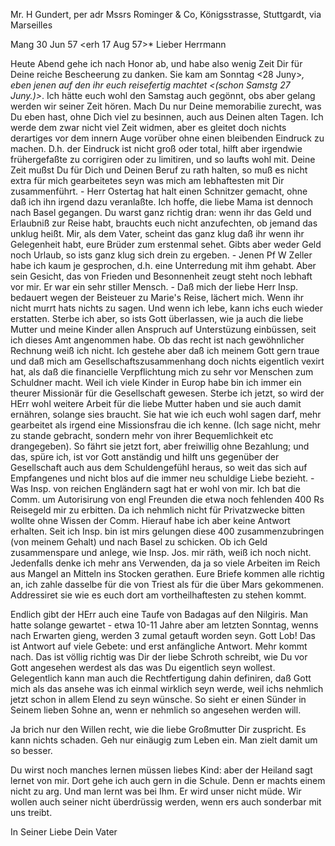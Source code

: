 Mr. H Gundert, per adr Mssrs Rominger & Co, Königsstrasse, Stuttgardt, via Marseilles

 Mang 30 Jun 57
 <erh 17 Aug 57>*
Lieber Herrmann

Heute Abend gehe ich nach Honor ab, und habe also wenig Zeit Dir für Deine reiche Bescheerung zu danken. Sie kam am Sonntag <28 Juny>*, eben jenen auf den ihr euch reisefertig machtet <(schon Samstg 27 Juny.)>*. Ich hätte euch wohl den Samstag auch gegönnt, obs aber gelang werden wir seiner Zeit hören. Mach Du nur Deine memorabilie zurecht, was Du eben hast, ohne Dich viel zu besinnen, auch aus Deinen alten Tagen. Ich werde dem zwar nicht viel Zeit widmen, aber es gleitet doch nichts derartiges vor dem innern Auge vorüber ohne einen bleibenden Eindruck zu machen. D.h. der Eindruck ist nicht groß oder total, hilft aber irgendwie frühergefaßte zu corrigiren oder zu limitiren, und so laufts wohl mit. Deine Zeit mußst Du für Dich und Deinen Beruf zu rath halten, so muß es nicht extra für mich gearbeitetes seyn was mich am lebhaftesten mit Dir zusammenführt. - Herr Ostertag hat halt einen Schnitzer gemacht, ohne daß ich ihn irgend dazu veranlaßte. Ich hoffe, die liebe Mama ist dennoch nach Basel gegangen. Du warst ganz richtig dran: wenn ihr das Geld und Erlaubniß zur Reise habt, brauchts euch nicht anzufechten, ob jemand das unklug heißt. Mir, als dem Vater, scheint das ganz klug daß ihr wenn ihr Gelegenheit habt, eure Brüder zum erstenmal sehet. Gibts aber weder Geld noch Urlaub, so ists ganz klug sich drein zu ergeben. - Jenen Pf W Zeller habe ich kaum je gesprochen, d.h. eine Unterredung mit ihm gehabt. Aber sein Gesicht, das von Frieden und Besonnenheit zeugt steht noch lebhaft vor mir. Er war ein sehr stiller Mensch. - Daß mich der liebe Herr Insp. bedauert wegen der Beisteuer zu Marie's Reise, lächert mich. Wenn ihr nicht murrt hats nichts zu sagen. Und wenn ich lebe, kann ichs euch wieder erstatten. Sterbe ich aber, so ists Gott überlassen, wie ja auch die liebe Mutter und meine Kinder allen Anspruch auf Unterstüzung einbüssen, seit ich dieses Amt angenommen habe. Ob das recht ist nach gewöhnlicher Rechnung weiß ich nicht. Ich gestehe aber daß ich meinem Gott gern traue und daß mich am Gesellschaftszusammenhang doch nichts eigentlich vexirt hat, als daß die financielle Verpflichtung mich zu sehr vor Menschen zum Schuldner macht. Weil ich viele Kinder in Europ habe bin ich immer ein theurer Missionär für die Gesellschaft gewesen. Sterbe ich jetzt, so wird der HErr wohl weitere Arbeit für die liebe Mutter haben und sie auch damit ernähren, solange sies braucht. Sie hat wie ich euch wohl sagen darf, mehr gearbeitet als irgend eine Missionsfrau die ich kenne. (Ich sage nicht, mehr zu stande gebracht, sondern mehr von ihrer Bequemlichkeit etc drangegeben). So fährt sie jetzt fort, aber freiwillig ohne Bezahlung; und das, spüre ich, ist vor Gott anständig und hilft uns gegenüber der Gesellschaft auch aus dem Schuldengefühl heraus, so weit das sich auf Empfangenes und nicht blos auf die immer neu schuldige Liebe bezieht. - Was Insp. von reichen Engländern sagt hat er wohl von mir. Ich bat die Comm. um Autorisirung von engl Freunden die etwa noch fehlenden 400 Rs Reisegeld mir zu erbitten. Da ich nehmlich nicht für Privatzwecke bitten wollte ohne Wissen der Comm. Hierauf habe ich aber keine Antwort erhalten. Seit ich Insp. bin ist mirs gelungen diese 400 zusammenzubringen (von meinem Gehalt) und nach Basel zu schicken. Ob ich Geld zusammenspare und anlege, wie Insp. Jos. mir räth, weiß ich noch nicht. Jedenfalls denke ich mehr ans Verwenden, da ja so viele Arbeiten im Reich aus Mangel an Mitteln ins Stocken gerathen. 
Eure Briefe kommen alle richtig an, ich zahle dasselbe für die von Triest als für die über Mars gekommenen. Addressiret sie wie es euch dort am vortheilhaftesten zu stehen kommt.

Endlich gibt der HErr auch eine Taufe von Badagas auf den Nilgiris. Man hatte solange gewartet - etwa 10-11 Jahre aber am letzten Sonntag, wenns nach Erwarten gieng, werden 3 zumal getauft worden seyn. Gott Lob! Das ist Antwort auf viele Gebete: und erst anfängliche Antwort. Mehr kommt nach. Das ist völlig richtig was Dir der liebe Schroth schreibt, wie Du vor Gott angesehen werdest als das was Du eigentlich seyn wollest. Gelegentlich kann man auch die Rechtfertigung dahin definiren, daß Gott mich als das ansehe was ich einmal wirklich seyn werde, weil ichs nehmlich jetzt schon in allem Elend zu seyn wünsche. So sieht er einen Sünder in Seinem lieben Sohne an, wenn er nehmlich so angesehen werden will.

Ja brich nur den Willen recht, wie die liebe Großmutter Dir zuspricht. Es kann nichts schaden. Geh nur einäugig zum Leben ein. Man zielt damit um so besser.

Du wirst noch manches lernen müssen liebes Kind: aber der Heiland sagt lernet von mir. Dort gehe ich auch gern in die Schule. Denn er machts einem nicht zu arg. Und man lernt was bei Ihm. Er wird unser nicht müde. Wir wollen auch seiner nicht überdrüssig werden, wenn ers auch sonderbar mit uns treibt.

 In Seiner Liebe Dein Vater

